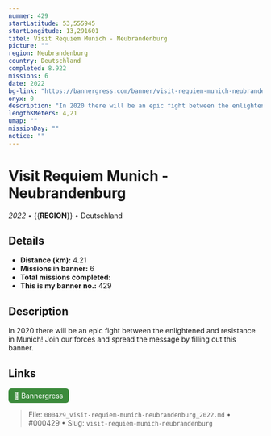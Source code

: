 ```yaml
---
nummer: 429
startLatitude: 53,555945
startLongitude: 13,291601
titel: Visit Requiem Munich - Neubrandenburg
picture: ""
region: Neubrandenburg
country: Deutschland
completed: 8.922
missions: 6
date: 2022
bg-link: "https://bannergress.com/banner/visit-requiem-munich-neubrandenburg-0a5c"
onyx: 0
description: "In 2020 there will be an epic fight between the enlightened and resistance in Munich! Join our forces and spread the message by filling out this banner."
lengthKMeters: 4,21
umap: ""
missionDay: ""
notice: ""
---
```

# Visit Requiem Munich - Neubrandenburg

*2022* • {{__REGION__}} • Deutschland





## Details
- **Distance (km):** 4.21
- **Missions in banner:** 6
- **Total missions completed:** 
- **This is my banner no.:** 429



## Description
In 2020 there will be an epic fight between the enlightened and resistance in Munich! Join our forces and spread the message by filling out this banner.



## Links
<a href="https://bannergress.com/banner/visit-requiem-munich-neubrandenburg-0a5c" target="_blank" style="display:inline-block;margin-right:8px;padding:6px 12px;background:#3c8b3c;color:#fff;text-decoration:none;border-radius:6px;">🔗 Bannergress</a>



> File: `000429_visit-requiem-munich-neubrandenburg_2022.md` • #000429 • Slug: `visit-requiem-munich-neubrandenburg`
